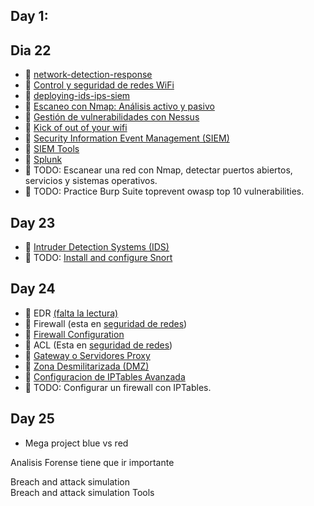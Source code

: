 ## Day 1:

## Dia 22

- 📗 [network-detection-response](./network-detection-response.es.md)
- 📗 [Control y seguridad de redes WiFi](./control-security-wifi.md)
- 📗 [deploying-ids-ips-siem](./deploying-ids-ips-siem.es.md)
- 📗 [Escaneo con Nmap: Análisis activo y pasivo](./scanning-nmap-active-passive.md)
- 📗 [Gestión de vulnerabilidades con Nessus](./vulnerabilities-management-nessus.md)
- 📗 [Kick of out of your wifi](./how-to-kick-people-off-your-wifi.md)
- 📗 [Security Information Event Management (SIEM)](./security-information-event-management.es.md)
- 📗 [SIEM Tools](./siem-tools.es.md)
- 📗 [Splunk](./splunk.es.md)
- 🧪 TODO: Escanear una red con Nmap, detectar puertos abiertos, servicios y sistemas operativos.
- 🧪 TODO: Practice Burp Suite toprevent owasp top 10 vulnerabilities.

## Day 23

- 📗 [Intruder Detection Systems (IDS)](./intruder-detection-systems.es.md)
- 🧪 TODO: [Install and configure Snort](https://github.com/breatheco-de/snort-installation-and-configuration-project)

## Day 24

- 📗 EDR [(falta la lectura)](https://www.awesomescreenshot.com/image/49319485?key=f13cc4367c7e0ddbe96a8bac84ed4179)
- 📗 Firewall (esta en [seguridad de redes](https://github.com/4GeeksAcademy/cybersecurity-syllabus/blob/main/05-seguridad-redes-2/firewall.es.md))
- 📗 [Firewall Configuration](./firewall-configuration.es.md)
- 📗 ACL (Esta en [seguridad de redes](https://github.com/4GeeksAcademy/cybersecurity-syllabus/blob/main/05-seguridad-redes-2/access-control-lists.es.md))
- 📗 [Gateway o Servidores Proxy](./gateway-servidores-proxy.es.md)
- 📗 [Zona Desmilitarizada (DMZ)](./demilitarized-zone-dmz.es.md)
- 📗 [Configuracion de IPTables Avanzada](./ip-tables.es.md)
- 🧪 TODO: Configurar un firewall con IPTables.

## Day 25 

- Mega project blue vs red

Analisis Forense tiene que ir importante

Breach and attack simulation  
Breach and attack simulation Tools
